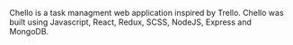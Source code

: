 Chello is a task managment web application inspired by Trello.
Chello was built using Javascript, React, Redux, SCSS, NodeJS, Express and MongoDB.
